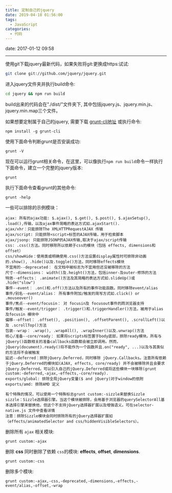 ```yaml
---
title: 定制自己的jquery
date: 2019-04-18 01:56:00
tags:
  - JavaScript
categories:
  - 代码
---
```

date: 2017-01-12 09:58

* * * * *

使用git下载jquery最新代码，如果失败将git:更换成https:试试:

```bash
git clone git://github.com/jquery/jquery.git
```

进入jquery文件夹并执行build命令:
```bash
cd jquery && npm run build
```
build出来的代码会在"./dist/"文件夹下, 其中包括jquery.js、jquery.min.js、jquery.min.map三个文件。

如果想要定制属于自己的jquery, 需要下载 [grunt-cli地址](https://github.com/gruntjs/grunt-cli) 或执行命令:

```
npm install -g grunt-cli
```
使用下面命令判断grunt是否安装成功:
```
grunt -V
```

现在可以运行grunt相关命令，在这里，可以像执行`npm run build`命令一样执行下面命令，建立一个完整的jquery版本:
```
grunt
```
执行下面命令查看grunt的其他命令:
```
grunt -help
```


一些可以排除的示例模块：
```
ajax: 所有的ajax功能: $.ajax(), $.get(), $.post(), $.ajaxSetup(), .load(),传输，以及ajax事件简略的表达方式如.ajaxStart().
ajax/xhr：只能排除The XMLHTTPRequestAJAX 传输
ajax/script: 只能排除<script>标签的AJAX传输，用于检索脚本
ajax/jsonp: 只能排除JSONP的AJAX传输,取决于ajax/script传输
css: .css()方法。同时移除所以依赖于css的模块（包括 effects, dimensions和offset）
css/showHide：使用类或明确使用.css()方法设置display属性时可排除非动画的.show(), .hide()以及.toggle()方法，同时移除effects模块
不宜用的--deprecated： 在文档中被标志为不宜用但还没被移除的方法
尺寸--dimensions： width()及.height()方法，包括inner-及outer-修饰的方法
特效--effects： .animate()方法及其简略的表达方式如.slideUp()或 .hide("slow")
事件--event： .on()和.off()方法以及所有的事件功能函数。同时移除event/alias
事件/别名--event/alias： 所有事件附加/触发的简写方式如.click() or .mouseover()
事件/焦点--event/focusin： 对 focusin及 focusout事件的跨浏览器支持
事件/触发--event/trigger： .trigger()和.triggerHandler()方法，被用于alias 及focusin 模块中
偏移--offset： .offset(), .position(), .offsetParent(), .scrollLeft()以及 .scrollTop()方法
包装--wrap： .wrap(), .wrapAll(), .wrapInner()以及.unwrap()方法
核心/准备--core/ready： 如果将scripts标签置于body底部，排除ready模块。所有与jQuery()函数相关的准备callbacks函数都会被立即调用。然而，jQuery(document).ready()将不能作为一个函数并且.on("ready", ...)以及与其类似的方法将不会被触发
延迟--deferred：排除jQuery.Deferred，同时移除 jQuery.Callbacks。注意所有依赖于jQuery.Deferred的模块如(AJAX, effects, core/ready) 并不会被移除并且会要求jQuery.Deferred。可以引入自己的jQuery.Deferred或将这些模块一块移除(grunt custom:-deferred,-ajax,-effects,-core/ready).
exports/global: 排除全局jQuery变量($ and jQuery)对于window的依附
exports/amd: 排除AMD 定义

有个特殊的情况，可以使用一个特殊标志grunt custom:-sizzle来替换Sizzle
sizzle：Sizzle选择器引擎。当这个模块被排除，会用基于浏览器的querySelectorAll基本选择引擎来替换他，但这个不支持jQuery选择器扩展以及增强语义。可在selector-native.js 文件中查看详情
注意：排除Sizzle模块会同时排除所有的jQuery选择器扩展如（effects/animatedSelector and css/hiddenVisibleSelectors）。
```

删除所有 `ajax` 相关模块:

```
grunt custom:-ajax
```

删除 **css** 同时删除了依赖 `css`的模块: **effects**, **offset**, **dimensions**.

```
grunt custom:-css
```

删除多个模块:

```
grunt custom:-ajax,-css,-deprecated,-dimensions,-effects,-event/alias,-offset,-wrap
```

